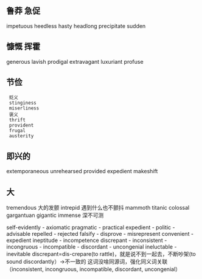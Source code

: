 ## 鲁莽 急促

impetuous
heedless
hasty
headlong
precipitate
sudden

## 慷慨 挥霍

generous
lavish
prodigal
extravagant
luxuriant
profuse



## 节俭
     贬义
     stinginess
     miserliness
     褒义
     thrift
     provident
     frugal
     austerity

## 即兴的
extemporaneous
unrehearsed
provided
expedient
makeshift

## 大
tremendous 大的发颤
     intrepid 遇到什么也不颤抖
mammoth
titanic
colossal
gargantuan
gigantic
immense 深不可测





self-evidently - axiomatic
pragmatic - practical
expedient - politic - advisable
repelled - rejected
falsify - disprove  - misrepresent
convenient - expedient
ineptitude - incompetence
discrepant - inconsistent - incongruous - incompatible - discordant - uncongenial
ineluctable - inevitable
discrepant=dis-crepare(to rattle)，就是说不到一起去，不断吵架(to sound discordantly）→不一致的
这词没啥同源词，强化同义词关联（inconsistent, incongruous, incompatible, discordant, uncongenial）
